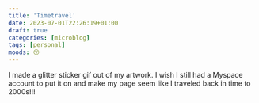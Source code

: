 ```yaml
---
title: 'Timetravel'
date: 2023-07-01T22:26:19+01:00
draft: true
categories: [microblog]
tags: [personal] 
moods: 😚
---
```

I made a glitter sticker gif out of my artwork. I wish I still had a Myspace account to put it on and make my page seem like I traveled back in time to 2000s!!!

